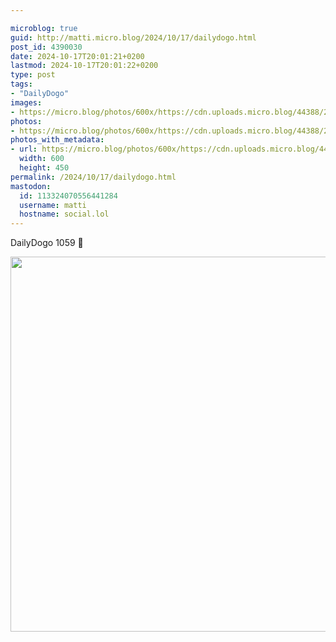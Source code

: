 ```yaml
---

microblog: true
guid: http://matti.micro.blog/2024/10/17/dailydogo.html
post_id: 4390030
date: 2024-10-17T20:01:21+0200
lastmod: 2024-10-17T20:01:22+0200
type: post
tags:
- "DailyDogo"
images:
- https://micro.blog/photos/600x/https://cdn.uploads.micro.blog/44388/2024/18997fae628b4ff28dfb7bc1142dec8e.jpg
photos:
- https://micro.blog/photos/600x/https://cdn.uploads.micro.blog/44388/2024/18997fae628b4ff28dfb7bc1142dec8e.jpg
photos_with_metadata:
- url: https://micro.blog/photos/600x/https://cdn.uploads.micro.blog/44388/2024/18997fae628b4ff28dfb7bc1142dec8e.jpg
  width: 600
  height: 450
permalink: /2024/10/17/dailydogo.html
mastodon:
  id: 113324070556441284
  username: matti
  hostname: social.lol
---
```

DailyDogo 1059 🐶

<img src="/media/uploads/2024/18997fae628b4ff28dfb7bc1142dec8e.jpg" width="600" alt="" />
